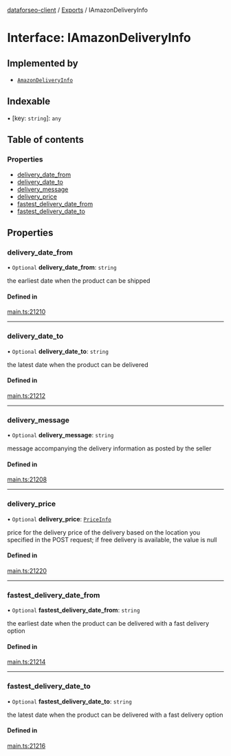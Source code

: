 [dataforseo-client](../README.md) / [Exports](../modules.md) / IAmazonDeliveryInfo

# Interface: IAmazonDeliveryInfo

## Implemented by

- [`AmazonDeliveryInfo`](../classes/AmazonDeliveryInfo.md)

## Indexable

▪ [key: `string`]: `any`

## Table of contents

### Properties

- [delivery\_date\_from](IAmazonDeliveryInfo.md#delivery_date_from)
- [delivery\_date\_to](IAmazonDeliveryInfo.md#delivery_date_to)
- [delivery\_message](IAmazonDeliveryInfo.md#delivery_message)
- [delivery\_price](IAmazonDeliveryInfo.md#delivery_price)
- [fastest\_delivery\_date\_from](IAmazonDeliveryInfo.md#fastest_delivery_date_from)
- [fastest\_delivery\_date\_to](IAmazonDeliveryInfo.md#fastest_delivery_date_to)

## Properties

### delivery\_date\_from

• `Optional` **delivery\_date\_from**: `string`

the earliest date when the product can be shipped

#### Defined in

[main.ts:21210](https://github.com/dataforseo/TypeScriptClient/blob/7ca1aa4/main.ts#L21210)

___

### delivery\_date\_to

• `Optional` **delivery\_date\_to**: `string`

the latest date when the product can be delivered

#### Defined in

[main.ts:21212](https://github.com/dataforseo/TypeScriptClient/blob/7ca1aa4/main.ts#L21212)

___

### delivery\_message

• `Optional` **delivery\_message**: `string`

message accompanying the delivery information as posted by the seller

#### Defined in

[main.ts:21208](https://github.com/dataforseo/TypeScriptClient/blob/7ca1aa4/main.ts#L21208)

___

### delivery\_price

• `Optional` **delivery\_price**: [`PriceInfo`](../classes/PriceInfo.md)

price for the delivery
price of the delivery based on the location you specified in the POST request;
if free delivery is available, the value is null

#### Defined in

[main.ts:21220](https://github.com/dataforseo/TypeScriptClient/blob/7ca1aa4/main.ts#L21220)

___

### fastest\_delivery\_date\_from

• `Optional` **fastest\_delivery\_date\_from**: `string`

the earliest date when the product can be delivered with a fast delivery option

#### Defined in

[main.ts:21214](https://github.com/dataforseo/TypeScriptClient/blob/7ca1aa4/main.ts#L21214)

___

### fastest\_delivery\_date\_to

• `Optional` **fastest\_delivery\_date\_to**: `string`

the latest date when the product can be delivered with a fast delivery option

#### Defined in

[main.ts:21216](https://github.com/dataforseo/TypeScriptClient/blob/7ca1aa4/main.ts#L21216)
